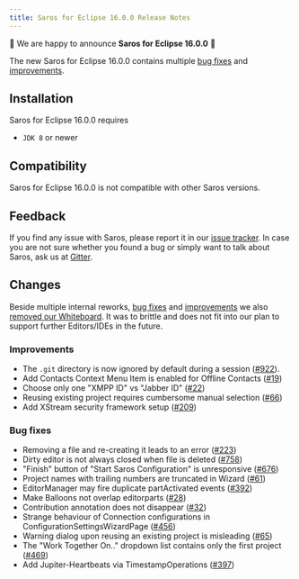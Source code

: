 ```yaml
---
title: Saros for Eclipse 16.0.0 Release Notes
---
```


:tada: We are happy to announce **Saros for Eclipse 16.0.0** :tada:

The new Saros for Eclipse 16.0.0 contains multiple [bug fixes](#bug-fixes)
and [improvements](#improvements).

## Installation
Saros for Eclipse 16.0.0 requires
 - `JDK 8` or newer

## Compatibility
Saros for Eclipse 16.0.0 is not compatible with other Saros versions.

## Feedback
If you find any issue with Saros, please report it in our [issue tracker](https://github.com/saros-project/saros/issues).
In case you are not sure whether you found a bug or simply want to talk about Saros, ask us at [Gitter](https://gitter.im/saros-project/saros/user).

## Changes

Beside multiple internal reworks, [bug fixes](#bug-fixes) and [improvements](#improvements) we also
[removed our Whiteboard](https://www.saros-project.org/contribute/deprecated/whiteboard.html).
It was to brittle and does not fit into our plan to support further Editors/IDEs in the future.

### Improvements
* The `.git` directory is now ignored by default during a session ([#922](https://github.com/saros-project/saros/issues/922)).
* Add Contacts Context Menu Item is enabled for Offline Contacts ([#19](https://github.com/saros-project/saros/issues/19))
* Choose only one "XMPP ID" vs "Jabber ID" ([#22](https://github.com/saros-project/saros/issues/22))
* Reusing existing project requires cumbersome manual selection ([#66](https://github.com/saros-project/saros/issues/66))
* Add XStream security framework setup ([#209](https://github.com/saros-project/saros/issues/209))

### Bug fixes
* Removing a file and re-creating it leads to an error ([#223](https://github.com/saros-project/saros/issues/922))
* Dirty editor is not always closed when file is deleted ([#758](https://github.com/saros-project/saros/issues/758))
* "Finish" button of "Start Saros Configuration" is unresponsive ([#676](https://github.com/saros-project/saros/issues/676))
* Project names with trailing numbers are truncated in Wizard ([#61](https://github.com/saros-project/saros/issues/61))
* EditorManager may fire duplicate partActivated events ([#392](https://github.com/saros-project/saros/issues/392))
* Make Balloons not overlap editorparts ([#28](https://github.com/saros-project/saros/issues/28))
* Contribution annotation does not disappear ([#32](https://github.com/saros-project/saros/issues/32))
* Strange behaviour of Connection configurations in ConfigurationSettingsWizardPage ([#456](https://github.com/saros-project/saros/issues/456))
* Warning dialog upon reusing an existing project is misleading ([#65](https://github.com/saros-project/saros/issues/65))
* The "Work Together On.." dropdown list contains only the first project ([#469](https://github.com/saros-project/saros/issues/469))
* Add Jupiter-Heartbeats via TimestampOperations ([#397](https://github.com/saros-project/saros/issues/397))
